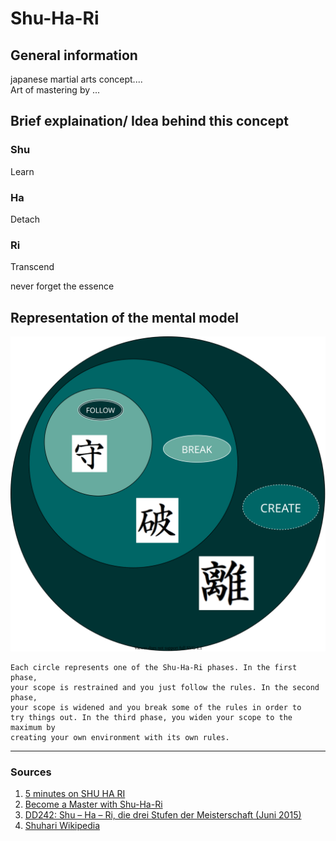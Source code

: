 # Shu-Ha-Ri

## General information

japanese martial arts concept.... \
Art of mastering by ...

## Brief explaination/ Idea behind this concept

### Shu
Learn

### Ha
Detach

### Ri
Transcend

never forget the essence





## Representation of the mental model

![](Shu-Ha-Ri.svg)

```
Each circle represents one of the Shu-Ha-Ri phases. In the first phase,
your scope is restrained and you just follow the rules. In the second phase, 
your scope is widened and you break some of the rules in order to
try things out. In the third phase, you widen your scope to the maximum by 
creating your own environment with its own rules. 
```


---
### Sources
1. [5 minutes on SHU HA RI](https://www.youtube.com/watch?v=bGjPpj7ub_k)
2. [Become a Master with Shu-Ha-Ri](https://www.acronymat.com/wp-content/uploads/2021/02/shu-ha-ri-poster-min.pdf)
3. [DD242: Shu – Ha – Ri, die drei Stufen der Meisterschaft (Juni 2015)](https://www.omnisophie.com/dd242-shu-ha-ri-die-drei-stufen-der-meisterschaft-juni-2015/)
4. [Shuhari Wikipedia](https://en.wikipedia.org/wiki/Shuhari) 